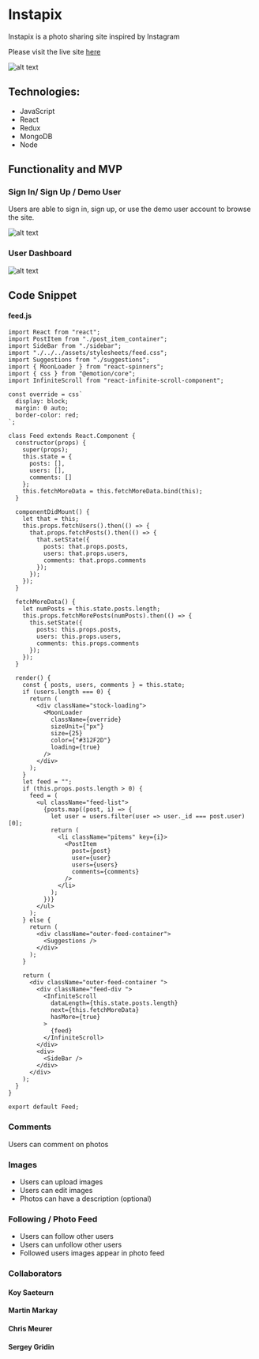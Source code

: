 # Instapix

Instapix is a photo sharing site inspired by Instagram

Please visit the live site [here](http://insta-pix.herokuapp.com)

![alt text](https://ks-plt.s3-us-west-1.amazonaws.com/instapix/Screen+Shot+2019-06-24+at+1.40.57+PM.png "Instapix")

## Technologies:

- JavaScript
- React
- Redux
- MongoDB
- Node

## Functionality and MVP

### Sign In/ Sign Up / Demo User

Users are able to sign in, sign up, or use the demo user account to browse the site.

![alt text](https://ks-plt.s3-us-west-1.amazonaws.com/instapix/Screen+Shot+2019-06-24+at+1.38.41+PM.png "Instapix Sign up")

### User Dashboard

![alt text](https://ks-plt.s3-us-west-1.amazonaws.com/instapix/Screen+Shot+2019-06-24+at+1.42.05+PM.png "Instapix Profile")

## Code Snippet

#### feed.js

```
import React from "react";
import PostItem from "./post_item_container";
import SideBar from "./sidebar";
import "./../../assets/stylesheets/feed.css";
import Suggestions from "./suggestions";
import { MoonLoader } from "react-spinners";
import { css } from "@emotion/core";
import InfiniteScroll from "react-infinite-scroll-component";

const override = css`
  display: block;
  margin: 0 auto;
  border-color: red;
`;

class Feed extends React.Component {
  constructor(props) {
    super(props);
    this.state = {
      posts: [],
      users: [],
      comments: []
    };
    this.fetchMoreData = this.fetchMoreData.bind(this);
  }

  componentDidMount() {
    let that = this;
    this.props.fetchUsers().then(() => {
      that.props.fetchPosts().then(() => {
        that.setState({
          posts: that.props.posts,
          users: that.props.users,
          comments: that.props.comments
        });
      });
    });
  }

  fetchMoreData() {
    let numPosts = this.state.posts.length;
    this.props.fetchMorePosts(numPosts).then(() => {
      this.setState({
        posts: this.props.posts,
        users: this.props.users,
        comments: this.props.comments
      });
    });
  }

  render() {
    const { posts, users, comments } = this.state;
    if (users.length === 0) {
      return (
        <div className="stock-loading">
          <MoonLoader
            className={override}
            sizeUnit={"px"}
            size={25}
            color={"#312F2D"}
            loading={true}
          />
        </div>
      );
    }
    let feed = "";
    if (this.props.posts.length > 0) {
      feed = (
        <ul className="feed-list">
          {posts.map((post, i) => {
            let user = users.filter(user => user._id === post.user)[0];
            return (
              <li className="pitems" key={i}>
                <PostItem
                  post={post}
                  user={user}
                  users={users}
                  comments={comments}
                />
              </li>
            );
          })}
        </ul>
      );
    } else {
      return (
        <div className="outer-feed-container">
          <Suggestions />
        </div>
      );
    }

    return (
      <div className="outer-feed-container ">
        <div className="feed-div ">
          <InfiniteScroll
            dataLength={this.state.posts.length}
            next={this.fetchMoreData}
            hasMore={true}
          >
            {feed}
          </InfiniteScroll>
        </div>
        <div>
          <SideBar />
        </div>
      </div>
    );
  }
}

export default Feed;

```

### Comments

Users can comment on photos

### Images

- Users can upload images
- Users can edit images
- Photos can have a description (optional)

### Following / Photo Feed

- Users can follow other users
- Users can unfollow other users
- Followed users images appear in photo feed

### Collaborators

#### Koy Saeteurn

#### Martin Markay

#### Chris Meurer

#### Sergey Gridin
